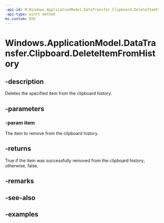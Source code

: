 ```yaml
---
-api-id: M:Windows.ApplicationModel.DataTransfer.Clipboard.DeleteItemFromHistory(Windows.ApplicationModel.DataTransfer.ClipboardHistoryItem)
-api-type: winrt method
ms.custom: RS5
---
```


<!-- Method syntax.
public bool Clipboard.DeleteItemFromHistory(ClipboardHistoryItem item)
-->

# Windows.ApplicationModel.DataTransfer.Clipboard.DeleteItemFromHistory

## -description
Deletes the specified item from the clipboard history.

## -parameters
### -param item
The item to remove from the clipboard history.

## -returns
True if the item was successfully removed from the clipboard history; otherwise, false.

## -remarks

## -see-also

## -examples
